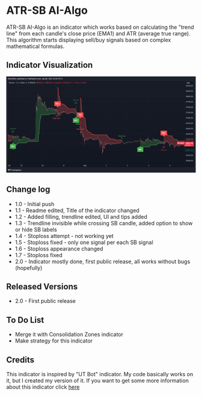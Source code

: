 # ATR-SB AI-Algo
ATR-SB AI-Algo is an indicator which works based on calculating the "trend line" from each candle's close price (EMA1) and ATR (average true range). This algorithm starts displaying sell/buy signals based on complex mathematical formulas.

## Indicator Visualization
![Showcase](img.png)

## Change log
* 1.0 - Initial push
* 1.1 - Readme edited, Title of the indicator changed
* 1.2 - Added filling, trendline edited, UI and tips added
* 1.3 - Trendline invisible while crossing SB candle, added option to show or hide SB labels
* 1.4 - Stoploss attempt - not working yet
* 1.5 - Stoploss fixed - only one signal per each SB signal
* 1.6 - Stoploss appearance changed
* 1.7 - Stoploss fixed
* 2.0 - Indicator mostly done, first public release, all works without bugs (hopefully)

## Released Versions
* 2.0 - First public release

## To Do List
* Merge it with Consolidation Zones indicator
* Make strategy for this indicator

## Credits
This indicator is inspired by "UT Bot" indicator. My code basically works on it, but I created my version of it. If you want to get some more information about this indicator click [here](https://theforexgeek.com/ut-bot-alerts-indicator/)